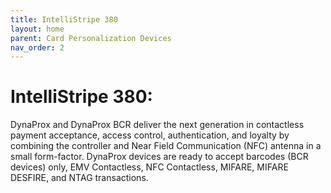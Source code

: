 ```yaml
---
title: IntelliStripe 380
layout: home
parent: Card Personalization Devices
nav_order: 2
---
```


# IntelliStripe 380:

DynaProx and DynaProx BCR deliver the next generation in contactless payment acceptance, access control, authentication, and loyalty by combining the controller and Near Field Communication (NFC) antenna in a small form-factor. DynaProx devices are ready to accept barcodes (BCR devices) only, EMV Contactless, NFC Contactless, MIFARE, MIFARE DESFIRE, and NTAG transactions.